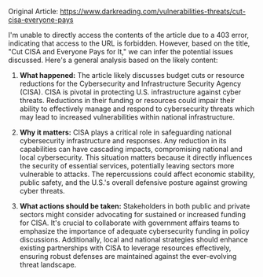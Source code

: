 Original Article: https://www.darkreading.com/vulnerabilities-threats/cut-cisa-everyone-pays

I'm unable to directly access the contents of the article due to a 403 error, indicating that access to the URL is forbidden. However, based on the title, "Cut CISA and Everyone Pays for It," we can infer the potential issues discussed. Here's a general analysis based on the likely content:

1) **What happened:** The article likely discusses budget cuts or resource reductions for the Cybersecurity and Infrastructure Security Agency (CISA). CISA is pivotal in protecting U.S. infrastructure against cyber threats. Reductions in their funding or resources could impair their ability to effectively manage and respond to cybersecurity threats which may lead to increased vulnerabilities within national infrastructure.

2) **Why it matters:** CISA plays a critical role in safeguarding national cybersecurity infrastructure and responses. Any reduction in its capabilities can have cascading impacts, compromising national and local cybersecurity. This situation matters because it directly influences the security of essential services, potentially leaving sectors more vulnerable to attacks. The repercussions could affect economic stability, public safety, and the U.S.'s overall defensive posture against growing cyber threats.

3) **What actions should be taken:** Stakeholders in both public and private sectors might consider advocating for sustained or increased funding for CISA. It's crucial to collaborate with government affairs teams to emphasize the importance of adequate cybersecurity funding in policy discussions. Additionally, local and national strategies should enhance existing partnerships with CISA to leverage resources effectively, ensuring robust defenses are maintained against the ever-evolving threat landscape.